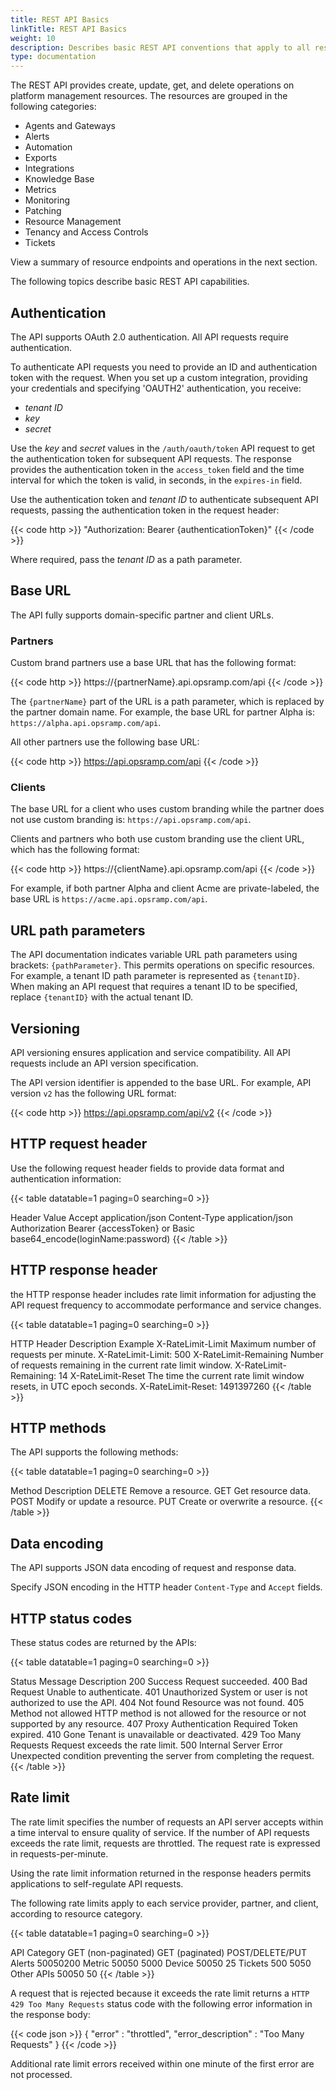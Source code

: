 ```yaml
---
title: REST API Basics
linkTitle: REST API Basics
weight: 10
description: Describes basic REST API conventions that apply to all resource requests.
type: documentation
---
```


The REST API provides create, update, get, and delete operations on platform management resources. The resources are grouped in the following categories:

- Agents and Gateways
- Alerts
- Automation
- Exports
- Integrations
- Knowledge Base
- Metrics
- Monitoring
- Patching
- Resource Management
- Tenancy and Access Controls
- Tickets

View a summary of resource endpoints and operations in the next section.

The following topics describe basic REST API capabilities.

## Authentication

The API supports OAuth 2.0 authentication. All API requests require authentication.

To authenticate API requests you need to provide an ID and authentication token with the request. When you set up a custom integration, providing your credentials and specifying 'OAUTH2' authentication, you receive:

- *tenant ID*
- *key*
- *secret*

Use the *key* and *secret* values in the `/auth/oauth/token` API request to get the authentication token for subsequent API requests. The response provides the authentication token in the `access_token` field and the time interval for which the token is valid, in seconds, in the `expires-in` field.


Use the authentication token and *tenant ID* to authenticate subsequent API requests, passing the authentication token in the request header:

{{< code http >}}
"Authorization: Bearer {authenticationToken}"
{{< /code >}}

Where required, pass the *tenant ID* as a path parameter.

## Base URL

The API fully supports domain-specific partner and client URLs.

### Partners

Custom brand partners use a base URL that has the following format:

{{< code http >}}
https://{partnerName}.api.opsramp.com/api
{{< /code >}}

The `{partnerName}` part of the URL is a path parameter, which is replaced by the partner domain name. For example, the base URL for partner Alpha is: `https://alpha.api.opsramp.com/api`.

All other partners use the following base URL:

{{< code http >}}
https://api.opsramp.com/api
{{< /code >}}

### Clients

The base URL for a client who uses custom branding while the partner does not use custom branding is: `https://api.opsramp.com/api`.

Clients and partners who both use custom branding use the client URL, which has the following format:

{{< code http >}}
https://{clientName}.api.opsramp.com/api
{{< /code >}}

For example, if both partner Alpha and client Acme are private-labeled, the base URL is `https://acme.api.opsramp.com/api`.

## URL path parameters

The API documentation indicates variable URL path parameters using brackets: `{pathParameter}`. This permits operations on specific resources. For example, a tenant ID path parameter is represented as `{tenantID}`. When making an API request that requires a tenant ID to be specified, replace `{tenantID}` with the actual tenant ID.

## Versioning

API versioning ensures application and service compatibility. All API requests include an API version specification.

The API version identifier is appended to the base URL. For example, API version `v2` has the following URL format:

{{< code http >}}
https://api.opsramp.com/api/v2
{{< /code >}}

## HTTP request header

Use the following request header fields to provide data format and authentication information:

{{< table datatable=1  paging=0 searching=0 >}}
<thead class="thead-dark"><tr>
	<tr>
    <th width="30%">Header</th>
    <th width="70%">Value</th>
 </tr>
</thead>
<tbody>
<tr>
    <td>Accept</td>
    <td>application/json</td>
    </tr>
<tr>
    <td>Content-Type</td>
    <td>application/json</td>
    </tr>
<tr>
    <td>Authorization</td>
    <td>Bearer {accessToken} or Basic base64_encode(loginName:password)</td>
    </tr>
</tbody>
{{< /table >}}

## HTTP response header

the HTTP response header includes rate limit information for adjusting the API request frequency to accommodate performance and service changes.

{{< table datatable=1  paging=0 searching=0 >}}
<thead class="thead-dark">
<tr>
    <th>HTTP Header</th>
    <th>Description</th>
    <th>Example</th>
    </tr>
</thead>
<tbody>
<tr>
    <td>X-RateLimit-Limit</td>
    <td>Maximum number of requests per minute.</td>
    <td>X-RateLimit-Limit: 500</td>
    </tr>
<tr>
    <td>X-RateLimit-Remaining</td>
    <td>Number of requests remaining in the current rate limit window.</td>
    <td>X-RateLimit-Remaining: 14</td>
    </tr>
<tr>
    <td>X-RateLimit-Reset</td>
    <td>The time the current rate limit window resets, in UTC epoch seconds.</td>
    <td>X-RateLimit-Reset: 1491397260</td>
    </tr>
</tbody>
{{< /table >}}


## HTTP methods

The API supports the following methods:

{{< table datatable=1  paging=0 searching=0 >}}
<thead class="thead-dark"><tr>
    <tr>
    <th width="30%">Method</th>
    <th width="70%">Description</th>
 </tr>
</thead>
<tbody>
<tr>
    <td>DELETE</td>
    <td>Remove a resource.</td>
    </tr>
<tr>
    <td>GET</td>
    <td>Get resource data.</td>
    </tr>
<tr>
    <td>POST</td>
    <td>Modify or update a resource.</td>
    </tr>
<tr>
    <td>PUT</td>
    <td>Create or overwrite a resource.</td>
    </tr>
</tbody>
{{< /table >}}

## Data encoding

The API supports JSON data encoding of request and response data.

Specify JSON encoding in the HTTP header `Content-Type` and `Accept` fields.

## HTTP status codes

These status codes are returned by the APIs:

{{< table datatable=1  paging=0 searching=0 >}}
<thead class="thead-dark"><tr>
<tr>
    <th width="15%">Status</th>
    <th width="30%">Message</th>
    <th width="55%">Description</th>
</tr>
  </thead>
<tbody>
<tr>
    <td>200</td>
    <td>Success</td>
    <td>Request succeeded.</td>
    </tr>
<tr>
    <td>400</td>
    <td>Bad Request</td>
    <td>Unable to authenticate.</td>
    </tr>
<tr>
    <td>401</td>
    <td>Unauthorized</td>
    <td>System or user is not authorized to use the API.</td>
    </tr>
<tr>
    <td>404</td>
    <td>Not found</td>
    <td>Resource was not found.</td>
    </tr>
<tr>
    <td>405</td>
    <td>Method not allowed</td>
    <td>HTTP method is not allowed for the resource or not supported by any resource.</td>
    </tr>
<tr>
    <td>407</td>
    <td>Proxy Authentication Required</td>
    <td>Token expired.</td>
    </tr>
<tr>
    <td>410</td>
    <td>Gone</td>
    <td>Tenant is unavailable or deactivated.</td>
    </tr>
<tr>
    <td>429</td>
    <td>Too Many Requests</td>
    <td>Request exceeds the rate limit.</td>
    </tr>
<tr>
    <td>500</td>
    <td>Internal Server Error</td>
    <td>Unexpected condition preventing the server from completing the request.</td>
    </tr>
</tbody>
{{< /table >}}

## Rate limit

The rate limit specifies the number of requests an API server accepts within a time interval to ensure quality of service. If the number of API requests exceeds the rate limit, requests are throttled. The request rate is expressed in requests-per-minute.

Using the rate limit information returned in the response headers permits applications to self-regulate API requests.

The following rate limits apply to each service provider, partner, and client, according to resource category.

{{< table datatable=1  paging=0 searching=0 >}}
<thead class="thead-dark">
<tr>
    <th>API Category</th>
    <th>GET (non-paginated)</th>
    <th>GET (paginated)</th>
    <th>POST/DELETE/PUT</th>
    </tr>
    </thead>
<tbody>
<tr>
    <td><!-- XREF "/alerts-apis/" -->Alerts</td>
    <td>500</td><td>50</td><td>200</td>
    </tr>
<tr>
    <td><!-- XREF "/metrics-apis/" -->Metric</td>
    <td>500</td><td>50</td>
    <td>5000</td></tr>
<tr>
    <td><!-- XREF "/infrastructure-apis/" -->Device</td>
    <td>500</td><td>50</td>
    <td>25</td></tr>
<tr>
    <td><!-- XREF "/ticketing-apis/" -->Tickets</td>
    <td>500</td>
    <td>50</td><td>50</td>
    </tr>
<tr>
    <td><!-- XREF "/api-reference/" -->Other APIs</td>
    <td>500</td><td>50</td>
    <td>50</td></tr>
</tbody>
{{< /table >}}

A request that is rejected because it exceeds the rate limit returns a `HTTP 429 Too Many Requests` status code with the following error information in the response body:

{{< code json >}}
{
    "error" : "throttled",
    "error_description" : "Too Many Requests"
}
{{< /code >}}

Additional rate limit errors received within one minute of the first error are not processed.
